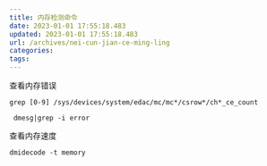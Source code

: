 ```yaml
---
title: 内存检测命令
date: 2023-01-01 17:55:18.483
updated: 2023-01-01 17:55:18.483
url: /archives/nei-cun-jian-ce-ming-ling
categories: 
tags: 
---
```


查看内存错误
```
grep [0-9] /sys/devices/system/edac/mc/mc*/csrow*/ch*_ce_count
```
```
 dmesg|grep -i error
```
查看内存速度
```
dmidecode -t memory
```